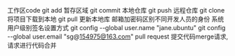 工作区code git add 暂存区域 git commit 本地仓库 git push 远程仓库
git clone 将项目下载到本地
git pull  更新本地库
邮箱加密码区别不同开发人员的身份
系统用户级别签名设置方式
git config --global user.name "jane.ubuntu"
git config --global user.email "sg@154975@163.com"
pull request 提交代码merge请求,请求进行代码合并

